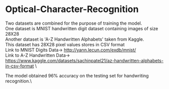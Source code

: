 # Optical-Character-Recognition
Two datasets are combined for the purpose of training the model.\
One dataset is MNIST handwritten digit dataset containing images of size 28X28\
Another dataset is 'A-Z Handwritten Alphabets' taken from Kaggle. \
This dataset has 28X28 pixel values stores in CSV format\
Link to MNIST Digits Data-> http://yann.lecun.com/exdb/mnist/ \
Link to A-Z Handwritten Data-> https://www.kaggle.com/datasets/sachinpatel21/az-handwritten-alphabets-in-csv-format \

The model obtained 96% accuracy on the testing set for handwriting recognition.\

